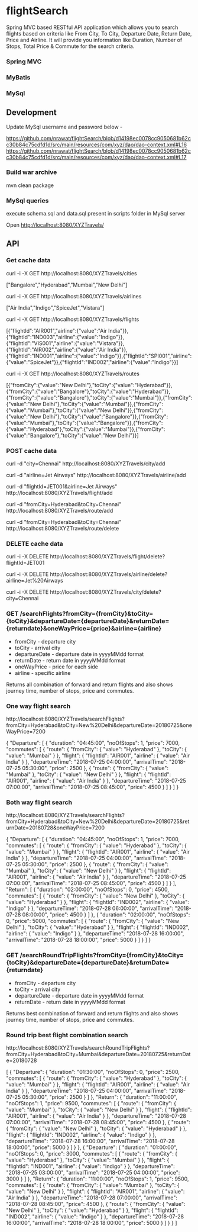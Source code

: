 # flightSearch

Spring MVC based RESTful API application which allows you to search flights based on criteria like From City, To City, Departure Date, Return Date, Price and Airline. It will provide you information like Duration, Number of Stops, Total Price & Commute for the search criteria.

### Spring MVC
### MyBatis
### MySql


## Development

Update MySql username and password below -

https://github.com/nrawat/flightSearch/blob/d14198ec0078cc9050681b62cc30b84c75cdfd1d/src/main/resources/com/xyz/dao/dao-context.xml#L16
https://github.com/nrawat/flightSearch/blob/d14198ec0078cc9050681b62cc30b84c75cdfd1d/src/main/resources/com/xyz/dao/dao-context.xml#L17


### Build war archive

mvn clean package

### MySql queries

execute schema.sql and data.sql present in scripts folder in MySql server

Open <http://localhost:8080/XYZTravels/>


## API

### Get cache data

curl -i -X GET http://localhost:8080/XYZTravels/cities

["Bangalore","Hyderabad","Mumbai","New Delhi"]


curl -i -X GET http://localhost:8080/XYZTravels/airlines

["Air India","Indigo","SpiceJet","Vistara"]


curl -i -X GET http://localhost:8080/XYZTravels/flights

[{"flightId":"AIR001","airline":{"value":"Air India"}},{"flightId":"IND003","airline":{"value":"Indigo"}},{"flightId":"VIS001","airline":{"value":"Vistara"}},{"flightId":"AIR002","airline":{"value":"Air India"}},{"flightId":"IND001","airline":{"value":"Indigo"}},{"flightId":"SPI001","airline":{"value":"SpiceJet"}},{"flightId":"IND002","airline":{"value":"Indigo"}}]

curl -i -X GET http://localhost:8080/XYZTravels/routes

[{"fromCity":{"value":"New Delhi"},"toCity":{"value":"Hyderabad"}},{"fromCity":{"value":"Bangalore"},"toCity":{"value":"Hyderabad"}},{"fromCity":{"value":"Bangalore"},"toCity":{"value":"Mumbai"}},{"fromCity":{"value":"New Delhi"},"toCity":{"value":"Mumbai"}},{"fromCity":{"value":"Mumbai"},"toCity":{"value":"New Delhi"}},{"fromCity":{"value":"New Delhi"},"toCity":{"value":"Bangalore"}},{"fromCity":{"value":"Mumbai"},"toCity":{"value":"Bangalore"}},{"fromCity":{"value":"Hyderabad"},"toCity":{"value":"Mumbai"}},{"fromCity":{"value":"Bangalore"},"toCity":{"value":"New Delhi"}}]


### POST cache data

curl -d "city=Chennai" http://localhost:8080/XYZTravels/city/add

curl -d "airline=Jet Airways" http://localhost:8080/XYZTravels/airline/add

curl -d "flightId=JET001&airline=Jet Airways" http://localhost:8080/XYZTravels/flight/add

curl -d "fromCity=Hyderabad&toCity=Chennai" http://localhost:8080/XYZTravels/route/add

curl -d "fromCity=Hyderabad&toCity=Chennai" http://localhost:8080/XYZTravels/route/delete


### DELETE cache data

curl -i -X DELETE http://localhost:8080/XYZTravels/flight/delete?flightId=JET001

curl -i -X DELETE http://localhost:8080/XYZTravels/airline/delete?airline=Jet%20Airways

curl -i -X DELETE http://localhost:8080/XYZTravels/city/delete?city=Chennai


### GET /searchFlights?fromCity={fromCity}&toCity={toCity}&departureDate={departureDate}&returnDate={returndate}&oneWayPrice={price}&airline={airline}
-   fromCity - departure city
-   toCity - arrival city
-   departureDate - departure date in yyyyMMdd format
-   returnDate - return date in yyyyMMdd format
-   oneWayPrice - price for each side
-   airline - specific airline 

Returns all combination of forward and return flights and also shows journey time, number of stops, price and commutes.

### One way flight search 
http://localhost:8080/XYZTravels/searchFlights?fromCity=Hyderabad&toCity=New%20Delhi&departureDate=20180725&oneWayPrice=7200

{
  "Departure": [
    {
      "duration": "04:45:00",
      "noOfStops": 1,
      "price": 7000,
      "commutes": [
        {
          "route": {
            "fromCity": {
              "value": "Hyderabad"
            },
            "toCity": {
              "value": "Mumbai"
            }
          },
          "flight": {
            "flightId": "AIR001",
            "airline": {
              "value": "Air India"
            }
          },
          "departureTime": "2018-07-25 04:00:00",
          "arrivalTime": "2018-07-25 05:30:00",
          "price": 2500
        },
        {
          "route": {
            "fromCity": {
              "value": "Mumbai"
            },
            "toCity": {
              "value": "New Delhi"
            }
          },
          "flight": {
            "flightId": "AIR001",
            "airline": {
              "value": "Air India"
            }
          },
          "departureTime": "2018-07-25 07:00:00",
          "arrivalTime": "2018-07-25 08:45:00",
          "price": 4500
        }
      ]
    }
  ]
}

### Both way flight search 
http://localhost:8080/XYZTravels/searchFlights?fromCity=Hyderabad&toCity=New%20Delhi&departureDate=20180725&returnDate=20180728&oneWayPrice=7200

{
  "Departure": [
    {
      "duration": "04:45:00",
      "noOfStops": 1,
      "price": 7000,
      "commutes": [
        {
          "route": {
            "fromCity": {
              "value": "Hyderabad"
            },
            "toCity": {
              "value": "Mumbai"
            }
          },
          "flight": {
            "flightId": "AIR001",
            "airline": {
              "value": "Air India"
            }
          },
          "departureTime": "2018-07-25 04:00:00",
          "arrivalTime": "2018-07-25 05:30:00",
          "price": 2500
        },
        {
          "route": {
            "fromCity": {
              "value": "Mumbai"
            },
            "toCity": {
              "value": "New Delhi"
            }
          },
          "flight": {
            "flightId": "AIR001",
            "airline": {
              "value": "Air India"
            }
          },
          "departureTime": "2018-07-25 07:00:00",
          "arrivalTime": "2018-07-25 08:45:00",
          "price": 4500
        }
      ]
    }
  ],
  "Return": [
    {
      "duration": "02:00:00",
      "noOfStops": 0,
      "price": 4500,
      "commutes": [
        {
          "route": {
            "fromCity": {
              "value": "New Delhi"
            },
            "toCity": {
              "value": "Hyderabad"
            }
          },
          "flight": {
            "flightId": "IND002",
            "airline": {
              "value": "Indigo"
            }
          },
          "departureTime": "2018-07-28 06:00:00",
          "arrivalTime": "2018-07-28 08:00:00",
          "price": 4500
        }
      ]
    },
    {
      "duration": "02:00:00",
      "noOfStops": 0,
      "price": 5000,
      "commutes": [
        {
          "route": {
            "fromCity": {
              "value": "New Delhi"
            },
            "toCity": {
              "value": "Hyderabad"
            }
          },
          "flight": {
            "flightId": "IND002",
            "airline": {
              "value": "Indigo"
            }
          },
          "departureTime": "2018-07-28 16:00:00",
          "arrivalTime": "2018-07-28 18:00:00",
          "price": 5000
        }
      ]
    }
  ]
}


### GET /searchRoundTripFlights?fromCity={fromCity}&toCity={toCity}&departureDate={departureDate}&returnDate={returndate}
-   fromCity - departure city
-   toCity - arrival city
-   departureDate - departure date in yyyyMMdd format
-   returnDate - return date in yyyyMMdd format

Returns best combination of forward and return flights and also shows journey time, number of stops, price and commutes.

### Round trip best flight combination search 
http://localhost:8080/XYZTravels/searchRoundTripFlights?fromCity=Hyderabad&toCity=Mumbai&departureDate=20180725&returnDate=20180728

[
  {
    "Departure": {
      "duration": "01:30:00",
      "noOfStops": 0,
      "price": 2500,
      "commutes": [
        {
          "route": {
            "fromCity": {
              "value": "Hyderabad"
            },
            "toCity": {
              "value": "Mumbai"
            }
          },
          "flight": {
            "flightId": "AIR001",
            "airline": {
              "value": "Air India"
            }
          },
          "departureTime": "2018-07-25 04:00:00",
          "arrivalTime": "2018-07-25 05:30:00",
          "price": 2500
        }
      ]
    },
    "Return": {
      "duration": "11:00:00",
      "noOfStops": 1,
      "price": 9500,
      "commutes": [
        {
          "route": {
            "fromCity": {
              "value": "Mumbai"
            },
            "toCity": {
              "value": "New Delhi"
            }
          },
          "flight": {
            "flightId": "AIR001",
            "airline": {
              "value": "Air India"
            }
          },
          "departureTime": "2018-07-28 07:00:00",
          "arrivalTime": "2018-07-28 08:45:00",
          "price": 4500
        },
        {
          "route": {
            "fromCity": {
              "value": "New Delhi"
            },
            "toCity": {
              "value": "Hyderabad"
            }
          },
          "flight": {
            "flightId": "IND002",
            "airline": {
              "value": "Indigo"
            }
          },
          "departureTime": "2018-07-28 16:00:00",
          "arrivalTime": "2018-07-28 18:00:00",
          "price": 5000
        }
      ]
    }
  },
  {
    "Departure": {
      "duration": "01:00:00",
      "noOfStops": 0,
      "price": 3000,
      "commutes": [
        {
          "route": {
            "fromCity": {
              "value": "Hyderabad"
            },
            "toCity": {
              "value": "Mumbai"
            }
          },
          "flight": {
            "flightId": "IND001",
            "airline": {
              "value": "Indigo"
            }
          },
          "departureTime": "2018-07-25 03:00:00",
          "arrivalTime": "2018-07-25 04:00:00",
          "price": 3000
        }
      ]
    },
    "Return": {
      "duration": "11:00:00",
      "noOfStops": 1,
      "price": 9500,
      "commutes": [
        {
          "route": {
            "fromCity": {
              "value": "Mumbai"
            },
            "toCity": {
              "value": "New Delhi"
            }
          },
          "flight": {
            "flightId": "AIR001",
            "airline": {
              "value": "Air India"
            }
          },
          "departureTime": "2018-07-28 07:00:00",
          "arrivalTime": "2018-07-28 08:45:00",
          "price": 4500
        },
        {
          "route": {
            "fromCity": {
              "value": "New Delhi"
            },
            "toCity": {
              "value": "Hyderabad"
            }
          },
          "flight": {
            "flightId": "IND002",
            "airline": {
              "value": "Indigo"
            }
          },
          "departureTime": "2018-07-28 16:00:00",
          "arrivalTime": "2018-07-28 18:00:00",
          "price": 5000
        }
      ]
    }
  }
]

